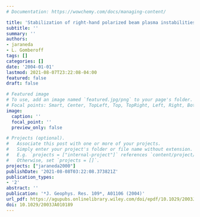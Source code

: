```yaml
---
# Documentation: https://wowchemy.com/docs/managing-content/

title: 'Stabilization of right-hand polarized beam plasma instabilities due to a large-amplitude left-hand polarized wave: A simulation study'
subtitle: ''
summary: ''
authors:
- jaraneda
- L. Gomberoff
tags: []
categories: []
date: '2004-01-01'
lastmod: 2021-08-07T23:22:08-04:00
featured: false
draft: false

# Featured image
# To use, add an image named `featured.jpg/png` to your page's folder.
# Focal points: Smart, Center, TopLeft, Top, TopRight, Left, Right, BottomLeft, Bottom, BottomRight.
image:
  caption: ''
  focal_point: ''
  preview_only: false

# Projects (optional).
#   Associate this post with one or more of your projects.
#   Simply enter your project's folder or file name without extension.
#   E.g. `projects = ["internal-project"]` references `content/project/deep-learning/index.md`.
#   Otherwise, set `projects = []`.
projects: ["jaraneda2000"]
publishDate: '2021-08-08T03:22:08.373821Z'
publication_types:
- '2'
abstract: ''
publication: '*J. Geophys. Res. 109*, A01106 (2004)'
url_pdf: https://agupubs.onlinelibrary.wiley.com/doi/epdf/10.1029/2003JA010189
doi: 10.1029/2003JA010189
---
```

